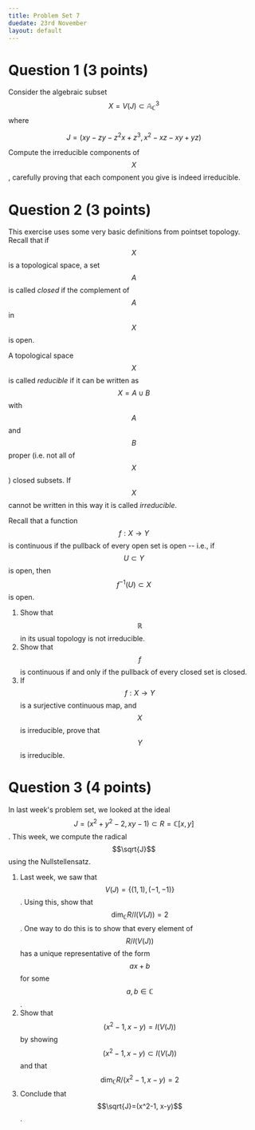 ```yaml
---
title: Problem Set 7
duedate: 23rd November
layout: default
---
```





Question 1 (3 points)
===

Consider the algebraic subset $$X=V(J)\subset\mathbb{A}_{\mathbb{C}}^3$$ where

$$J=(xy-zy-z^2x+z^3, x^2-xz-xy+yz)$$

Compute the irreducible components of $$X$$, carefully proving that each component you give is indeed irreducible.

Question 2 (3 points)
====

This exercise uses some very basic definitions from pointset topology.  Recall that if $$X$$ is a topological space, a set $$A$$ is called *closed* if the complement of $$A$$ in $$X$$ is open.

A topological space $$X$$ is called *reducible* if it can be written as $$X=A\cup B$$ with $$A$$ and $$B$$ proper (i.e. not all of $$X$$) closed subsets.  If $$X$$ cannot be written in this way it is called *irreducible*.

Recall that a function $$f:X\to Y$$ is continuous if the pullback of every open set is open -- i.e., if $$U\subset Y$$ is open, then $$f^{-1}(U)\subset X$$ is open.  

1. Show that $$\mathbb{R}$$ in its usual topology is not irreducible.
2. Show that $$f$$ is continuous if and only if the pullback of every closed set is closed.
3. If $$f:X\to Y$$ is a surjective continuous map, and $$X$$ is irreducible, prove that $$Y$$ is irreducible.

Question 3 (4 points)
===
 
In last week's problem set, we looked at the ideal $$J=(x^2+y^2-2, xy-1)\subset R=\mathbb{C}[x,y]$$.  This week, we compute the radical $$\sqrt{J}$$ using the Nullstellensatz.

1. Last week, we saw that $$V(J)=\{(1,1), (-1,-1)\}$$.  Using this, show that $$\dim_\mathbb{C}R/I(V(J))=2$$.  One way to do this is to show that every element of $$R/I(V(J))$$ has a unique representative of the form $$ax+b$$ for some $$a,b\in\mathbb{C}$$.  
2. Show that $$(x^2-1, x-y)= I(V(J))$$ by showing $$(x^2-1,x-y)\subset I(V(J))$$ and that $$\dim_{\mathbb{C}} R/(x^2-1, x-y)=2$$
3. Conclude that $$\sqrt{J}=(x^2-1, x-y)$$.

